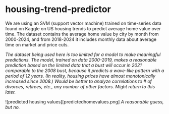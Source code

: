 # housing-trend-predictor

We are using an SVM (support vector machine) trained on time-series data found on Kaggle on US housing trends to predict average home value over time. The dataset contains the average home value by city by month from 2000-2024, and from 2018-2024 it includes monthly data about average time on market and price cuts. 

*The dataset being used here is too limited for a model to make meaningful predictions. The model, trained on data 2000-2019, makes a reasonable prediction based on the limited data that a bust will occur in 2021 comparable to the 2008 bust, because it predicts a wave-like pattern with a period of 12 years. (In reality, housing prices have almost monotonically increased since 2008.) Would be better to analyze correlations to # of divorces, retirees, etc., any number of other factors. Might return to this later.*

![predicted housing values][predictedhomevalues.png]
*A reasonable guess, but no.*
